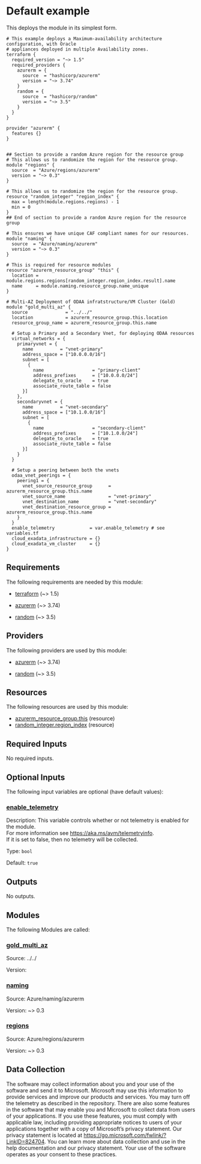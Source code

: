 <!-- BEGIN_TF_DOCS -->
# Default example

This deploys the module in its simplest form.

```hcl
# This example deploys a Maximum-availability architecture configuration, with Oracle
# appliances deployed in multiple Availability zones. 
terraform {
  required_version = "~> 1.5"
  required_providers {
    azurerm = {
      source  = "hashicorp/azurerm"
      version = "~> 3.74"
    }
    random = {
      source  = "hashicorp/random"
      version = "~> 3.5"
    }
  }
}

provider "azurerm" {
  features {}
}


## Section to provide a random Azure region for the resource group
# This allows us to randomize the region for the resource group.
module "regions" {
  source  = "Azure/regions/azurerm"
  version = "~> 0.3"
}

# This allows us to randomize the region for the resource group.
resource "random_integer" "region_index" {
  max = length(module.regions.regions) - 1
  min = 0
}
## End of section to provide a random Azure region for the resource group

# This ensures we have unique CAF compliant names for our resources.
module "naming" {
  source  = "Azure/naming/azurerm"
  version = "~> 0.3"
}

# This is required for resource modules
resource "azurerm_resource_group" "this" {
  location = module.regions.regions[random_integer.region_index.result].name
  name     = module.naming.resource_group.name_unique
}

# Multi-AZ Deployment of ODAA infratstructure/VM Cluster (Gold)
module "gold_multi_az" {
  source              = "../../"
  location            = azurerm_resource_group.this.location
  resource_group_name = azurerm_resource_group.this.name

  # Setup a Primary and a Secondary Vnet, for deploying ODAA resources
  virtual_networks = {
    primaryvnet = {
      name          = "vnet-primary"
      address_space = ["10.0.0.0/16"]
      subnet = [
        {
          name                  = "primary-client"
          address_prefixes      = ["10.0.0.0/24"]
          delegate_to_oracle    = true
          associate_route_table = false
      }]
    },
    secondaryvnet = {
      name          = "vnet-secondary"
      address_space = ["10.1.0.0/16"]
      subnet = [
        {
          name                  = "secondary-client"
          address_prefixes      = ["10.1.0.0/24"]
          delegate_to_oracle    = true
          associate_route_table = false
      }]
    }
  }

  # Setup a peering between both the vnets
  odaa_vnet_peerings = {
    peering1 = {
      vnet_source_resource_group      = azurerm_resource_group.this.name
      vnet_source_name                = "vnet-primary"
      vnet_destination_name           = "vnet-secondary"
      vnet_destination_resource_group = azurerm_resource_group.this.name
    }
  }
  enable_telemetry             = var.enable_telemetry # see variables.tf
  cloud_exadata_infrastructure = {}
  cloud_exadata_vm_cluster     = {}
}
```

<!-- markdownlint-disable MD033 -->
## Requirements

The following requirements are needed by this module:

- <a name="requirement_terraform"></a> [terraform](#requirement\_terraform) (~> 1.5)

- <a name="requirement_azurerm"></a> [azurerm](#requirement\_azurerm) (~> 3.74)

- <a name="requirement_random"></a> [random](#requirement\_random) (~> 3.5)

## Providers

The following providers are used by this module:

- <a name="provider_azurerm"></a> [azurerm](#provider\_azurerm) (~> 3.74)

- <a name="provider_random"></a> [random](#provider\_random) (~> 3.5)

## Resources

The following resources are used by this module:

- [azurerm_resource_group.this](https://registry.terraform.io/providers/hashicorp/azurerm/latest/docs/resources/resource_group) (resource)
- [random_integer.region_index](https://registry.terraform.io/providers/hashicorp/random/latest/docs/resources/integer) (resource)

<!-- markdownlint-disable MD013 -->
## Required Inputs

No required inputs.

## Optional Inputs

The following input variables are optional (have default values):

### <a name="input_enable_telemetry"></a> [enable\_telemetry](#input\_enable\_telemetry)

Description: This variable controls whether or not telemetry is enabled for the module.  
For more information see <https://aka.ms/avm/telemetryinfo>.  
If it is set to false, then no telemetry will be collected.

Type: `bool`

Default: `true`

## Outputs

No outputs.

## Modules

The following Modules are called:

### <a name="module_gold_multi_az"></a> [gold\_multi\_az](#module\_gold\_multi\_az)

Source: ../../

Version:

### <a name="module_naming"></a> [naming](#module\_naming)

Source: Azure/naming/azurerm

Version: ~> 0.3

### <a name="module_regions"></a> [regions](#module\_regions)

Source: Azure/regions/azurerm

Version: ~> 0.3

<!-- markdownlint-disable-next-line MD041 -->
## Data Collection

The software may collect information about you and your use of the software and send it to Microsoft. Microsoft may use this information to provide services and improve our products and services. You may turn off the telemetry as described in the repository. There are also some features in the software that may enable you and Microsoft to collect data from users of your applications. If you use these features, you must comply with applicable law, including providing appropriate notices to users of your applications together with a copy of Microsoft’s privacy statement. Our privacy statement is located at <https://go.microsoft.com/fwlink/?LinkID=824704>. You can learn more about data collection and use in the help documentation and our privacy statement. Your use of the software operates as your consent to these practices.
<!-- END_TF_DOCS -->